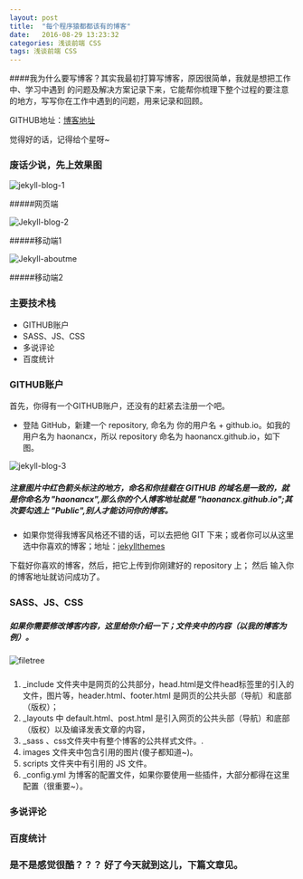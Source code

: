 ```yaml
---
layout: post
title:  "每个程序猿都都该有的博客"
date:   2016-08-29 13:23:32
categories: 浅谈前端 CSS
tags: 浅谈前端 CSS
---
```

####我为什么要写博客？其实我最初打算写博客，原因很简单，我就是想把工作中、学习中遇到 的问题及解决方案记录下来，它能帮你梳理下整个过程的要注意的地方，写写你在工作中遇到的问题，用来记录和回顾。


GITHUB地址：[博客地址](https://github.com/Haonancx/Haonancx.github.io "博客地址")


觉得好的话，记得给个星呀~

### 废话少说，先上效果图



![jekyll-blog-1](http://i.imgur.com/8scjoPX.png)

#####网页端

![Jekyll-blog-2](http://i.imgur.com/0QY92m4.png)

#####移动端1

![Jekyll-aboutme](http://i.imgur.com/JpatL1Z.png)

#####移动端2





### 主要技术栈


- GITHUB账户
- SASS、JS、CSS
- 多说评论
- 百度统计




### GITHUB账户

首先，你得有一个GITHUB账户，还没有的赶紧去注册一个吧。




- 登陆 GitHub，新建一个 repository, 命名为 你的用户名 + github.io。如我的用户名为 haonancx，所以 repository 命名为 haonancx.github.io，如下图。

![jekyll-blog-3](http://i.imgur.com/7P5ubpf.png)


##### 注意图片中红色箭头标注的地方，命名和你挂载在 GITHUB 的域名是一致的，就是你命名为 "haonancx",那么你的个人博客地址就是 "haonancx.github.io";其次要勾选上 "Public",别人才能访问你的博客。

- 如果你觉得我博客风格还不错的话，可以去把他 GIT 下来；或者你可以从这里选中你喜欢的博客；地址：[jekyllthemes](http://jekyllthemes.org/ "jekyllthemes")


下载好你喜欢的博客，然后，把它上传到你刚建好的 repository 上；
然后 输入你的博客地址就访问成功了。


### SASS、JS、CSS

##### 如果你需要修改博客内容，这里给你介绍一下；文件夹中的内容（以我的博客为例）。


![filetree](http://i.imgur.com/ICLH3HM.png)


> #####
1. _include 文件夹中是网页的公共部分，head.html是文件head标签里的引入的文件，图片等，header.html、footer.html 是网页的公共头部（导航）和底部（版权）；
2. _layouts 中 default.html、post.html 是引入网页的公共头部（导航）和底部（版权）以及编译发表文章的内容，
3. _sass 、css文件夹中有整个博客的公共样式文件。.
4. images 文件夹中包含引用的图片(傻子都知道~)。
5. scripts 文件夹中有引用的 JS 文件。
6. _config.yml 为博客的配置文件，如果你要使用一些插件，大部分都得在这里配置（很重要~）。

### 多说评论

### 百度统计

### 是不是感觉很酷？？？ 好了今天就到这儿，下篇文章见。